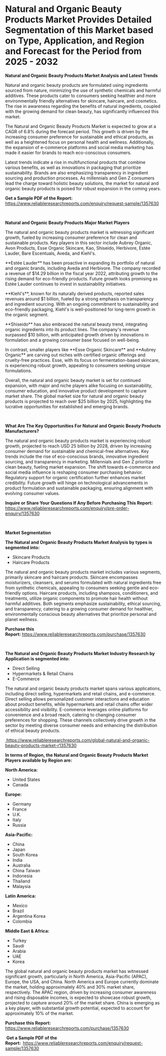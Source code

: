 <p><h1>Natural and Organic Beauty Products Market Provides Detailed Segmentation of this Market based on Type, Application, and Region and Forecast for the Period from 2025 - 2032</h1></p><p><strong>Natural and Organic Beauty Products Market Analysis and Latest Trends</strong></p>
<p><p>Natural and organic beauty products are formulated using ingredients sourced from nature, minimizing the use of synthetic chemicals and harmful additives. These products cater to consumers seeking healthier and more environmentally friendly alternatives for skincare, haircare, and cosmetics. The rise in awareness regarding the benefits of natural ingredients, coupled with the growing demand for clean beauty, has significantly influenced this market.</p><p>The Natural and Organic Beauty Products Market is expected to grow at a CAGR of 6.8% during the forecast period. This growth is driven by the increasing consumer preference for sustainable and ethical products, as well as a heightened focus on personal health and wellness. Additionally, the expansion of e-commerce platforms and social media marketing has made it easier for brands to reach eco-conscious consumers. </p><p>Latest trends indicate a rise in multifunctional products that combine various benefits, as well as innovations in packaging that prioritize sustainability. Brands are also emphasizing transparency in ingredient sourcing and production processes. As millennials and Gen Z consumers lead the charge toward holistic beauty solutions, the market for natural and organic beauty products is poised for robust expansion in the coming years.</p></p>
<p><strong>Get a Sample PDF of the Report:&nbsp;</strong> <a href="https://www.reliableresearchreports.com/enquiry/request-sample/1357630?utm_campaign=1720&utm_medium=2&utm_source=Github&utm_content=ia&utm_term=15042025&utm_id=natural-and-organic-beauty-products">https://www.reliableresearchreports.com/enquiry/request-sample/1357630</a></p>
<p>&nbsp;</p>
<p><strong>Natural and Organic Beauty Products Major Market Players</strong></p>
<p><p>The natural and organic beauty products market is witnessing significant growth, fueled by increasing consumer preference for clean and sustainable products. Key players in this sector include Aubrey Organic, Avon Products, Esse Organic Skincare, Kao, Shiseido, Herbivore, Estée Lauder, Bare Escentuals, Aveda, and Kiehl's.</p><p>**Estée Lauder** has been proactive in expanding its portfolio of natural and organic brands, including Aveda and Herbivore. The company recorded a revenue of $14.29 billion in the fiscal year 2022, attributing growth to the rising demand for eco-friendly products. Future growth looks promising as Estée Lauder continues to invest in sustainability initiatives.</p><p>**Kiehl's**, known for its naturally derived products, reported sales revenues around $1 billion, fueled by a strong emphasis on transparency and ingredient sourcing. With an ongoing commitment to sustainability and eco-friendly packaging, Kiehl's is well-positioned for long-term growth in the organic segment.</p><p>**Shiseido** has also embraced the natural beauty trend, integrating organic ingredients into its product lines. The company's revenue surpassed $10 billion, with anticipated growth driven by innovations in formulation and a growing consumer base focused on well-being.</p><p>In contrast, smaller players like **Esse Organic Skincare** and **Aubrey Organic** are carving out niches with certified organic offerings and cruelty-free practices. Esse, with its focus on fermentation-based skincare, is experiencing robust growth, appealing to consumers seeking unique formulations.</p><p>Overall, the natural and organic beauty market is set for continued expansion, with major and niche players alike focusing on sustainability, consumer education, and innovative product development to capture market share. The global market size for natural and organic beauty products is projected to reach over $25 billion by 2025, highlighting the lucrative opportunities for established and emerging brands.</p></p>
<p>&nbsp;</p>
<p><strong>What Are The Key Opportunities For Natural and Organic Beauty Products Manufacturers?</strong></p>
<p><p>The natural and organic beauty products market is experiencing robust growth, projected to reach USD 25 billion by 2028, driven by increasing consumer demand for sustainable and chemical-free alternatives. Key trends include the rise of eco-conscious brands, innovative ingredient sourcing, and transparency in marketing. Millennials and Gen Z prioritize clean beauty, fueling market expansion. The shift towards e-commerce and social media influence is reshaping consumer purchasing behavior. Regulatory support for organic certification further enhances market credibility. Future growth will hinge on technological advancements in product formulation and sustainable packaging, ensuring alignment with evolving consumer values.</p></p>
<p><strong>Inquire or Share Your Questions If Any Before Purchasing This Report:</strong> <a href="https://www.reliableresearchreports.com/enquiry/pre-order-enquiry/1357630?utm_campaign=1720&utm_medium=2&utm_source=Github&utm_content=ia&utm_term=15042025&utm_id=natural-and-organic-beauty-products">https://www.reliableresearchreports.com/enquiry/pre-order-enquiry/1357630</a></p>
<p>&nbsp;</p>
<p><strong>Market Segmentation</strong></p>
<p><strong>The Natural and Organic Beauty Products Market Analysis by types is segmented into:</strong></p>
<p><ul><li>Skincare Products</li><li>Haircare Products</li></ul></p>
<p><p>The natural and organic beauty products market includes various segments, primarily skincare and haircare products. Skincare encompasses moisturizers, cleansers, and serums formulated with natural ingredients free from synthetic chemicals, appealing to consumers seeking gentle and eco-friendly options. Haircare products, including shampoos, conditioners, and treatments, utilize organic components to promote hair health without harmful additives. Both segments emphasize sustainability, ethical sourcing, and transparency, catering to a growing consumer demand for healthier, environmentally conscious beauty alternatives that prioritize personal and planet wellness.</p></p>
<p><strong>Purchase this Report:&nbsp;</strong><a href="https://www.reliableresearchreports.com/purchase/1357630?utm_campaign=1720&utm_medium=2&utm_source=Github&utm_content=ia&utm_term=15042025&utm_id=natural-and-organic-beauty-products">https://www.reliableresearchreports.com/purchase/1357630</a></p>
<p>&nbsp;</p>
<p><strong>The Natural and Organic Beauty Products Market Industry Research by Application is segmented into:</strong></p>
<p><ul><li>Direct Selling</li><li>Hypermarkets & Retail Chains</li><li>E-Commerce</li></ul></p>
<p><p>The natural and organic beauty products market spans various applications, including direct selling, hypermarkets and retail chains, and e-commerce. Direct selling allows personalized customer interactions and education about product benefits, while hypermarkets and retail chains offer wider accessibility and visibility. E-commerce leverages online platforms for convenience and a broad reach, catering to changing consumer preferences for shopping. These channels collectively drive growth in the sector by meeting diverse consumer needs and enhancing the distribution of ethical beauty products.</p></p>
<p><a href="https://www.reliableresearchreports.com/global-natural-and-organic-beauty-products-market-r1357630?utm_campaign=1720&utm_medium=2&utm_source=Github&utm_content=ia&utm_term=15042025&utm_id=natural-and-organic-beauty-products">&nbsp;https://www.reliableresearchreports.com/global-natural-and-organic-beauty-products-market-r1357630</a></p>
<p><strong>In terms of Region, the Natural and Organic Beauty Products Market Players available by Region are:</strong></p>
<p>
    <p> <strong> North America: </strong>
        <ul>
            <li>United States</li>
            <li>Canada</li>
        </ul>
        </p> 
    <p> <strong> Europe: </strong>
        <ul>
            <li>Germany</li>
            <li>France</li>
            <li>U.K.</li>
            <li>Italy</li>
            <li>Russia</li>
        </ul>
        </p> 
    <p> <strong> Asia-Pacific: </strong>
        <ul>
            <li>China</li>
            <li>Japan</li>
            <li>South Korea</li>
            <li>India</li>
            <li>Australia</li>
            <li>China Taiwan</li>
            <li>Indonesia</li>
            <li>Thailand</li>
            <li>Malaysia</li>
        </ul>
        </p> 
    <p> <strong> Latin America: </strong>
        <ul>
            <li>Mexico</li>
            <li>Brazil</li>
            <li>Argentina Korea</li>
            <li>Colombia</li>
        </ul>
        </p> 
    <p> <strong> Middle East & Africa: </strong>
        <ul>
            <li>Turkey</li>
            <li>Saudi</li>
            <li>Arabia</li>
            <li>UAE</li>
            <li>Korea</li>
        </ul>
    </p>
    </p>
<p><p>The global natural and organic beauty products market has witnessed significant growth, particularly in North America, Asia-Pacific (APAC), Europe, the USA, and China. North America and Europe currently dominate the market, holding approximately 40% and 30% market share, respectively. The APAC region, driven by increasing consumer awareness and rising disposable incomes, is expected to showcase robust growth, projected to capture around 20% of the market share. China is emerging as a key player, with substantial growth potential, expected to account for approximately 10% of the market.</p></p>
<p><strong>Purchase this Report: </strong><a href="https://www.reliableresearchreports.com/purchase/1357630?utm_campaign=1720&utm_medium=2&utm_source=Github&utm_content=ia&utm_term=15042025&utm_id=natural-and-organic-beauty-products">https://www.reliableresearchreports.com/purchase/1357630</a></p>
<p>&nbsp;<strong>Get a Sample PDF of the Report:&nbsp;&nbsp;</strong><a href="https://www.reliableresearchreports.com/enquiry/request-sample/1357630?utm_campaign=1720&utm_medium=2&utm_source=Github&utm_content=ia&utm_term=15042025&utm_id=natural-and-organic-beauty-products">https://www.reliableresearchreports.com/enquiry/request-sample/1357630</a></p>
<p><strong></strong></p>
<p><p></p><p></p><p></p></p>